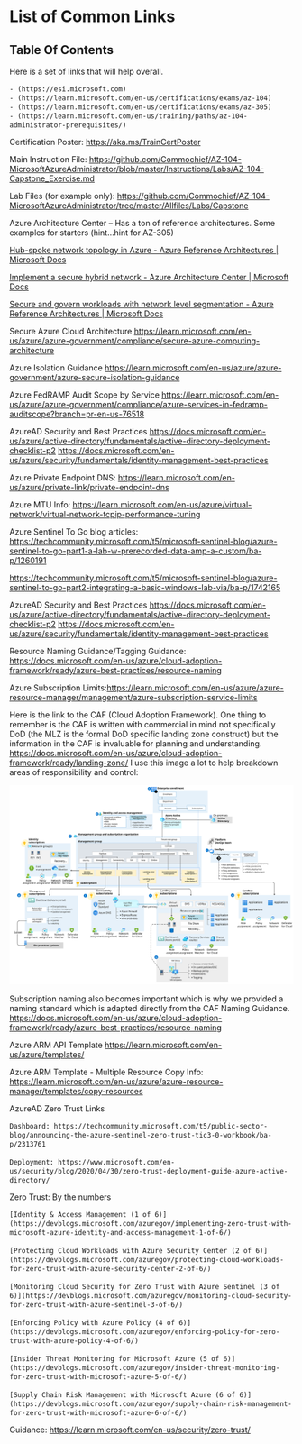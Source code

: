 # List of Common Links
## Table Of Contents
 Here is a set of links  that will help overall.

    - (https://esi.microsoft.com)
    - (https://learn.microsoft.com/en-us/certifications/exams/az-104)
    - (https://learn.microsoft.com/en-us/certifications/exams/az-305)
    - (https://learn.microsoft.com/en-us/training/paths/az-104-administrator-prerequisites/)

Certification Poster: https://aka.ms/TrainCertPoster

Main Instruction File: https://github.com/Commochief/AZ-104-MicrosoftAzureAdministrator/blob/master/Instructions/Labs/AZ-104-Capstone_Exercise.md
 
Lab Files (for example only): https://github.com/Commochief/AZ-104-MicrosoftAzureAdministrator/tree/master/Allfiles/Labs/Capstone

Azure Architecture Center – Has a ton of reference architectures. Some examples for starters (hint…hint for AZ-305)

[Hub-spoke network topology in Azure - Azure Reference Architectures | Microsoft Docs](https://learn.microsoft.com/en-us/azure/architecture/reference-architectures/hybrid-networking/hub-spoke?tabs=cli)

[Implement a secure hybrid network - Azure Architecture Center | Microsoft Docs](https://learn.microsoft.com/en-us/azure/architecture/reference-architectures/dmz/secure-vnet-dmz?tabs=portal)

[Secure and govern workloads with network level segmentation - Azure Reference Architectures | Microsoft Docs](https://learn.microsoft.com/en-us/azure/architecture/reference-architectures/hybrid-networking/network-level-segmentation)

Secure Azure Cloud Architecture
https://learn.microsoft.com/en-us/azure/azure-government/compliance/secure-azure-computing-architecture

Azure Isolation Guidance
https://learn.microsoft.com/en-us/azure/azure-government/azure-secure-isolation-guidance

Azure FedRAMP Audit Scope by Service
https://learn.microsoft.com/en-us/azure/azure-government/compliance/azure-services-in-fedramp-auditscope?branch=pr-en-us-76518

AzureAD Security and Best Practices
https://docs.microsoft.com/en-us/azure/active-directory/fundamentals/active-directory-deployment-checklist-p2
https://docs.microsoft.com/en-us/azure/security/fundamentals/identity-management-best-practices

Azure Private Endpoint DNS:
https://learn.microsoft.com/en-us/azure/private-link/private-endpoint-dns

Azure MTU Info:
https://learn.microsoft.com/en-us/azure/virtual-network/virtual-network-tcpip-performance-tuning

Azure Sentinel To Go blog articles:
https://techcommunity.microsoft.com/t5/microsoft-sentinel-blog/azure-sentinel-to-go-part1-a-lab-w-prerecorded-data-amp-a-custom/ba-p/1260191

https://techcommunity.microsoft.com/t5/microsoft-sentinel-blog/azure-sentinel-to-go-part2-integrating-a-basic-windows-lab-via/ba-p/1742165

AzureAD Security and Best Practices
https://docs.microsoft.com/en-us/azure/active-directory/fundamentals/active-directory-deployment-checklist-p2
https://docs.microsoft.com/en-us/azure/security/fundamentals/identity-management-best-practices

Resource Naming Guidance/Tagging Guidance: 
https://docs.microsoft.com/en-us/azure/cloud-adoption-framework/ready/azure-best-practices/resource-naming

Azure Subscription Limits:https://learn.microsoft.com/en-us/azure/azure-resource-manager/management/azure-subscription-service-limits

Here is the link to the CAF (Cloud Adoption Framework). One thing to remember is the CAF is written with commercial in mind not specifically DoD (the MLZ is the formal DoD specific landing zone construct) but the information in the CAF is invaluable for planning and understanding.
https://docs.microsoft.com/en-us/azure/cloud-adoption-framework/ready/landing-zone/
I use this image a lot to help breakdown areas of responsibility and control:

![image](../media/ns-arch-cust-expanded.svg)

Subscription naming also becomes important which is why we provided a naming standard which is adapted directly from the CAF Naming Guidance.
https://docs.microsoft.com/en-us/azure/cloud-adoption-framework/ready/azure-best-practices/resource-naming

Azure ARM API Template
https://learn.microsoft.com/en-us/azure/templates/

Azure ARM Template - Multiple Resource Copy Info: https://learn.microsoft.com/en-us/azure/azure-resource-manager/templates/copy-resources


AzureAD Zero Trust Links

    Dashboard: https://techcommunity.microsoft.com/t5/public-sector-blog/announcing-the-azure-sentinel-zero-trust-tic3-0-workbook/ba-p/2313761

    Deployment: https://www.microsoft.com/en-us/security/blog/2020/04/30/zero-trust-deployment-guide-azure-active-directory/

Zero Trust: By the numbers

    [Identity & Access Management (1 of 6)](https://devblogs.microsoft.com/azuregov/implementing-zero-trust-with-microsoft-azure-identity-and-access-management-1-of-6/)

    [Protecting Cloud Workloads with Azure Security Center (2 of 6)](https://devblogs.microsoft.com/azuregov/protecting-cloud-workloads-for-zero-trust-with-azure-security-center-2-of-6/)

    [Monitoring Cloud Security for Zero Trust with Azure Sentinel (3 of 6)](https://devblogs.microsoft.com/azuregov/monitoring-cloud-security-for-zero-trust-with-azure-sentinel-3-of-6/)

    [Enforcing Policy with Azure Policy (4 of 6)](https://devblogs.microsoft.com/azuregov/enforcing-policy-for-zero-trust-with-azure-policy-4-of-6/)

    [Insider Threat Monitoring for Microsoft Azure (5 of 6)](https://devblogs.microsoft.com/azuregov/insider-threat-monitoring-for-zero-trust-with-microsoft-azure-5-of-6/)

    [Supply Chain Risk Management with Microsoft Azure (6 of 6)](https://devblogs.microsoft.com/azuregov/supply-chain-risk-management-for-zero-trust-with-microsoft-azure-6-of-6/)

Guidance: https://learn.microsoft.com/en-us/security/zero-trust/
